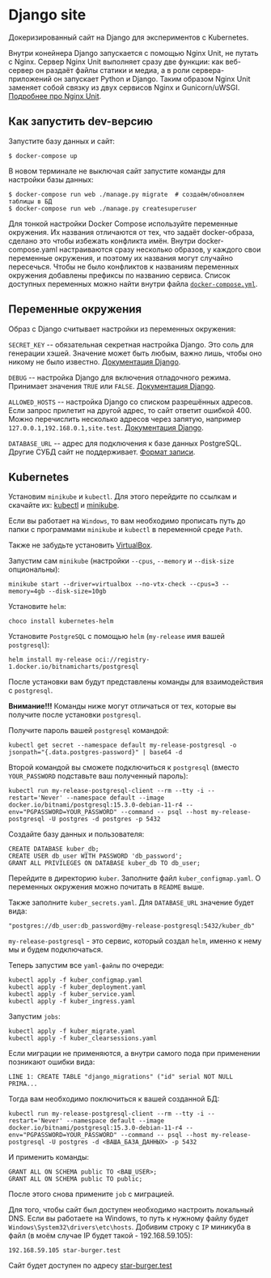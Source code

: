 # Django site

Докеризированный сайт на Django для экспериментов с Kubernetes.

Внутри конейнера Django запускается с помощью Nginx Unit, не путать с Nginx. Сервер Nginx Unit выполняет сразу две функции: как веб-сервер он раздаёт файлы статики и медиа, а в роли сервера-приложений он запускает Python и Django. Таким образом Nginx Unit заменяет собой связку из двух сервисов Nginx и Gunicorn/uWSGI. [Подробнее про Nginx Unit](https://unit.nginx.org/).

## Как запустить dev-версию

Запустите базу данных и сайт:

```shell-session
$ docker-compose up
```

В новом терминале не выключая сайт запустите команды для настройки базы данных:

```shell-session
$ docker-compose run web ./manage.py migrate  # создаём/обновляем таблицы в БД
$ docker-compose run web ./manage.py createsuperuser
```

Для тонкой настройки Docker Compose используйте переменные окружения. Их названия отличаются от тех, что задаёт docker-образа, сделано это чтобы избежать конфликта имён. Внутри docker-compose.yaml настраиваются сразу несколько образов, у каждого свои переменные окружения, и поэтому их названия могут случайно пересечься. Чтобы не было конфликтов к названиям переменных окружения добавлены префиксы по названию сервиса. Список доступных переменных можно найти внутри файла [`docker-compose.yml`](./docker-compose.yml).

## Переменные окружения

Образ с Django считывает настройки из переменных окружения:

`SECRET_KEY` -- обязательная секретная настройка Django. Это соль для генерации хэшей. Значение может быть любым, важно лишь, чтобы оно никому не было известно. [Документация Django](https://docs.djangoproject.com/en/3.2/ref/settings/#secret-key).

`DEBUG` -- настройка Django для включения отладочного режима. Принимает значения `TRUE` или `FALSE`. [Документация Django](https://docs.djangoproject.com/en/3.2/ref/settings/#std:setting-DEBUG).

`ALLOWED_HOSTS` -- настройка Django со списком разрешённых адресов. Если запрос прилетит на другой адрес, то сайт ответит ошибкой 400. Можно перечислить несколько адресов через запятую, например `127.0.0.1,192.168.0.1,site.test`. [Документация Django](https://docs.djangoproject.com/en/3.2/ref/settings/#allowed-hosts).

`DATABASE_URL` -- адрес для подключения к базе данных PostgreSQL. Другие СУБД сайт не поддерживает. [Формат записи](https://github.com/jacobian/dj-database-url#url-schema).

## Kubernetes 

Установим `minikube` и `kubectl`. Для этого перейдите по ссылкам и скачайте их:
[kubectl](https://kubernetes.io/ru/docs/tasks/tools/install-kubectl/) и [minikube](https://minikube.sigs.k8s.io/docs/start/).

Если вы работает на `Windows`, то вам необходимо прописать путь до папки с программами `minikube` и `kubectl` в переменной среде `Path`.

Также не забудьте установить [VirtualBox](https://www.virtualbox.org/).

Запустим сам `minikube` (настройки `--cpus`, `--memory` и `--disk-size` опциональны):
```
minikube start --driver=virtualbox --no-vtx-check --cpus=3 --memory=4gb --disk-size=10gb
```

Установите `helm`:
```
choco install kubernetes-helm
```
Установите `PostgreSQL` с помощью `helm` (`my-release` имя вашей `postgresql`):
```
helm install my-release oci://registry-1.docker.io/bitnamicharts/postgresql
```
После установки вам будут представлены команды для взаимодействия с `postgresql`. 

__Внимание!!!__ Команды ниже могут отличаться от тех, которые вы получите после установки `postgresql`.

Получите пароль вашей `postgresql` командой:
```
kubectl get secret --namespace default my-release-postgresql -o jsonpath="{.data.postgres-password}" | base64 -d
```
Второй командой вы сможете подключиться к `postgresql` (вместо `YOUR_PASSWORD` подставьте ваш полученный пароль):
```
kubectl run my-release-postgresql-client --rm --tty -i --restart='Never' --namespace default --image docker.io/bitnami/postgresql:15.3.0-debian-11-r4 --env="PGPASSWORD=YOUR_PASSWORD" --command -- psql --host my-release-postgresql -U postgres -d postgres -p 5432
```
Создайте базу данных и пользователя:
```
CREATE DATABASE kuber_db;
CREATE USER db_user WITH PASSWORD 'db_password';
GRANT ALL PRIVILEGES ON DATABASE kuber_db TO db_user;
```

Перейдите в директорию `kuber`.
Заполните файл `kuber_configmap.yaml`. О переменных окружения можно почитать в `README` выше.

Также заполните `kuber_secrets.yaml`. Для `DATABASE_URL` значение будет вида:
```
"postgres://db_user:db_password@my-release-postgresql:5432/kuber_db"
```
`my-release-postgresql` - это сервис, который создал `helm`, именно к нему мы и будем подключаться.

Теперь запустим все `yaml-файлы` по очереди:
```
kubectl apply -f kuber_configmap.yaml
kubectl apply -f kuber_deployment.yaml
kubectl apply -f kuber_service.yaml
kubectl apply -f kuber_ingress.yaml
```
Запустим `jobs`:
```
kubectl apply -f kuber_migrate.yaml
kubectl apply -f kuber_clearsessions.yaml
```
Если миграции не применяются, а внутри самого пода при применении позникают ошибки вида:
```
LINE 1: CREATE TABLE "django_migrations" ("id" serial NOT NULL PRIMA...
```
Тогда вам необходимо поключиться к вашей созданной БД:
```
kubectl run my-release-postgresql-client --rm --tty -i --restart='Never' --namespace default --image docker.io/bitnami/postgresql:15.3.0-debian-11-r4 --env="PGPASSWORD=YOUR_PASSWORD" --command -- psql --host my-release-postgresql -U postgres -d <ВАША_БАЗА_ДАННЫХ> -p 5432
```
И применить команды:
```
GRANT ALL ON SCHEMA public TO <ВАШ_USER>;
GRANT ALL ON SCHEMA public TO public;
```
После этого снова примените `job` с миграцией.

Для того, чтобы сайт был доступен необходимо настроить локальный DNS. Если вы работаете на Windows, то путь к нужному файлу будет `Windows\System32\drivers\etc\hosts`. Добивим строку с `IP` миникуба в файл (в моём случае IP будет такой - 192.168.59.105):
```
192.168.59.105 star-burger.test
```

Сайт будет доступен по адресу [star-burger.test](http://star-burger.test)